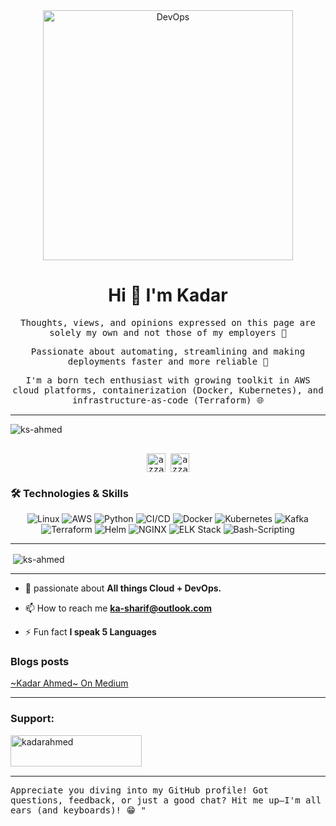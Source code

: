 <div align="center">
<img width="400" alt="DevOps" src="https://media.licdn.com/dms/image/v2/D4E22AQExk7M4ukJGlg/feedshare-shrink_800/B4EZaaqw_IGYAg-/0/1746351625053?e=1750291200&v=beta&t=M0EHjlgjdiIRLxU50GsGjNjBHY5z6fu16FKWYo1bv6w" />
</div>


<h1 align="center"> Hi 👋 I'm Kadar </h1>

<div align="center">
  <samp>
    <p>Thoughts, views, and opinions expressed on this page are solely my own and not those of my employers 💭</p>
    <p>Passionate about automating, streamlining and making deployments faster and more reliable 🚀 </p>
    <p>I'm a born tech enthusiast with growing toolkit in AWS cloud platforms, containerization (Docker, Kubernetes), and infrastructure-as-code (Terraform) 🌐</p>
  </samp>
</div>

--- 
<p align="left"> <img src="https://komarev.com/ghpvc/?username=ks-ahmed&label=Profile%20views&color=0e75b6&style=flat" alt="ks-ahmed" /> </p>

<div>
  <samp>
    <p align="center">
      <br/>
      <a href="https://www.linkedin.com/in/ks-ahmed/" target="blank"><img align="center"
         src="https://img.shields.io/badge/linkedin-%231DA1F2.svg?style=for-the-badge&logo=linkedin&logoColor=white"
         alt="azzar" height="30"/></a>
      <a href="https://medium.com/@kadar-a" target="blank"><img align="center"
          src="https://img.shields.io/badge/Medium-12100E?style=for-the-badge&logo=medium&logoColor=white"
          alt="azzar" height="30"/></a>
</div>


### 🛠️ Technologies & Skills

<p align="center">
  <img src="https://img.shields.io/badge/-Linux-FCC624?&logo=Linux&logoColor=black" alt="Linux"/>
  <img src="https://img.shields.io/badge/-AWS-232F3E?&logo=Amazon-AWS&logoColor=white" alt="AWS"/>
  <img src="https://img.shields.io/badge/python-3670A0?&logo=Python&logoColor=white" alt="Python"/>
  <img src="https://img.shields.io/badge/-CI/CD-FF6C37?&logo=Jenkins&logoColor=white" alt="CI/CD"/>
  <img src="https://img.shields.io/badge/-Docker-2496ED?&logo=Docker&logoColor=white" alt="Docker"/>
  <img src="https://img.shields.io/badge/-Kubernetes-326CE5?&logo=Kubernetes&logoColor=white" alt="Kubernetes"/>
  <img src="https://img.shields.io/badge/-Kafka-231F20?&logo=Apache-Kafka&logoColor=white" alt="Kafka"/>
  <img src="https://img.shields.io/badge/-Terraform-623CE4?&logo=Terraform&logoColor=white" alt="Terraform"/>
  <img src="https://img.shields.io/badge/-Helm-0F1689?&logo=Helm&logoColor=white" alt="Helm"/>
  <img src="https://img.shields.io/badge/-NGINX-009639?&logo=NGINX&logoColor=white" alt="NGINX"/>
  <img src="https://img.shields.io/badge/-ELK%20Stack-005571?&logo=Elastic-Stack&logoColor=white" alt="ELK Stack"/>
  <img src="https://img.shields.io/badge/Bash-Scripting-4EAA25?&logo=Bash&logoColor=white" alt="Bash-Scripting"/>

</p>

---



<p>&nbsp;<img align="center" src="https://github-readme-stats.vercel.app/api?username=ks-ahmed&show_icons=true&locale=en" alt="ks-ahmed" /></p>


---

- 🌱 passionate about **All things Cloud + DevOps.**

- 📫 How to reach me **ka-sharif@outlook.com**

- ⚡ Fun fact **I speak 5 Languages**


### Blogs posts
<a href="https://medium.com/@kadar-a" target="_blank">~Kadar Ahmed~ On Medium</a> 

---

<h3 align="left">Support:</h3>
<p><a href="https://www.buymeacoffee.com/kadarahmed"> <img align="left" src="https://cdn.buymeacoffee.com/buttons/v2/default-yellow.png" height="50" width="210" alt="kadarahmed" /></a></p><br><br></br>

---
<samp>
<p>Appreciate you diving into my GitHub profile! Got questions, feedback, or just a good chat? Hit me up—I'm all ears (and keyboards)! 😁 "</p>
</samp>
